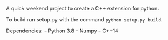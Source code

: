 A quick weekend project to create a C++ extension for python.

To build run setup.py with the command `python setup.py build`.

Dependencies:
    - Python 3.8
    - Numpy
    - C++14